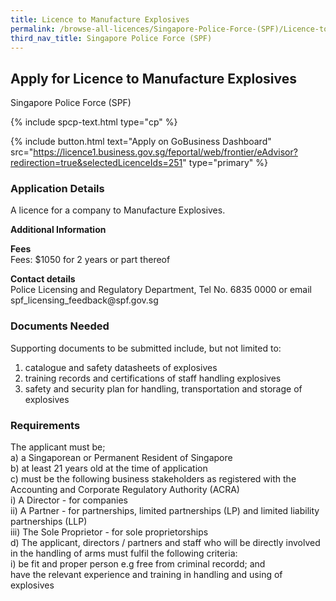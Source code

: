 ```yaml
---
title: Licence to Manufacture Explosives
permalink: /browse-all-licences/Singapore-Police-Force-(SPF)/Licence-to-Manufacture-Explosives
third_nav_title: Singapore Police Force (SPF)
---
```


## Apply for Licence to Manufacture Explosives

Singapore Police Force (SPF)

{% include spcp-text.html type="cp" %}

{% include button.html text="Apply on GoBusiness Dashboard" src="https://licence1.business.gov.sg/feportal/web/frontier/eAdvisor?redirection=true&selectedLicenceIds=251" type="primary" %}

### Application Details

<p>A licence for a company to Manufacture Explosives.</p>

**Additional Information**

<p><strong>Fees</strong><br> Fees: $1050 for 2 years or part thereof</p> <p><strong>Contact details</strong><br>Police Licensing and Regulatory Department, Tel No. 6835 0000 or email spf_licensing_feedback@spf.gov.sg</p>

### Documents Needed

<p>Supporting documents to be submitted include, but not limited to:</p>
<ol>
<li>catalogue and safety datasheets of explosives</li>
<li>training records and certifications of staff handling explosives</li>
<li>safety and security plan for handling, transportation and storage of explosives</li>
</ol>

### Requirements

<p>The applicant must be;<br>
a) a Singaporean or Permanent Resident of Singapore<br>
b) at least 21 years old at the time of application<br>
c) must be the following business stakeholders as registered with the Accounting and Corporate Regulatory Authority (ACRA)<br />
i) A Director - for companies<br />
ii) A Partner - for partnerships, limited partnerships (LP) and limited liability partnerships (LLP)<br />
iii) The Sole Proprietor - for sole proprietorships<br>
d) The applicant, directors / partners and staff who will be directly involved in the handling of arms must fulfil the following criteria:<br />
i) be fit and proper person e.g free from criminal recordd; and<br>
have the relevant experience and training in handling and using of explosives
</p>

